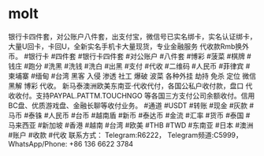 # molt
银行卡四件套，对公账户八件套，出支付宝，微信号已实名绑卡，实名认证绑卡，大量U回卡，卡回U，全新实名手机卡大量现货，专业金融服务 代收款Rmb换外币。 #银行卡 #四件套 #银行卡四件套 #对公账户 #八件套 #博彩 #菠菜 #棋牌 #钱庄 #跑分 #洗黑 #洗钱 #洗白 #出黑 #支付 #代收 #二维码 #人民币 #菲律宾 #柬埔寨 #缅甸 #台湾 黑客 入侵  渗透 社工 爆破  波菜 各种外挂  劫持  免杀 定位 微信黑解  博彩 代收。 新马泰澳洲欧美东南亚·代收代付，各国公私户收付款，盘口 代收收付。支持PAYPAL.PATTM.TOUCHNGO 等各国三方支付公司余额收付。信用BC盘、优质游戏盘、金融长聊等收付业务。 #通道 #USDT  #转账  #现金  #灰款 #马币 #泰铢 #人民币 #台币 #越南盾 #新币 #泰达币  #金流  #汇率 #货币 #泰国 #马来西亚 #新加坡 #香港 #越南 #台湾  #欧美 #THB #TWD #东南亚 #日本 #澳洲 #账户 #收款 #代收 联系方式： Telegram:R6222， Telegram频道:C5999， WhatsApp/Phone: +86 136 6622 3784 
